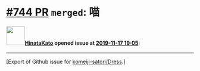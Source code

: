 # [\#744 PR](https://github.com/komeiji-satori/Dress/pull/744) `merged`: 喵

#### <img src="https://avatars.githubusercontent.com/u/57648531?u=62d45b9773c3f5a0af229fc659c83e084395b4f3&v=4" width="50">[HinataKato](https://github.com/HinataKato) opened issue at [2019-11-17 19:05](https://github.com/komeiji-satori/Dress/pull/744):






-------------------------------------------------------------------------------



[Export of Github issue for [komeiji-satori/Dress](https://github.com/komeiji-satori/Dress).]
